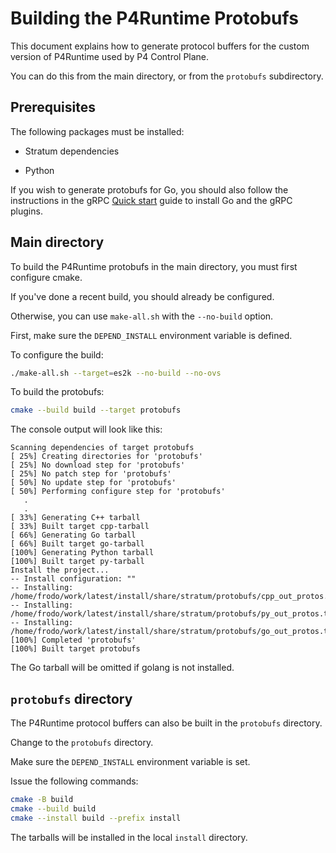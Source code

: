 # Building the P4Runtime Protobufs

This document explains how to generate protocol buffers for the custom
version of P4Runtime used by P4 Control Plane.

You can do this from the main directory, or from the `protobufs` subdirectory.

## Prerequisites

The following packages must be installed:

- Stratum dependencies

- Python

If you wish to generate protobufs for Go, you should also follow the
instructions in the
gRPC [Quick start](https://grpc.io/docs/languages/go/quickstart/) guide
to install Go and the gRPC plugins.

## Main directory

To build the P4Runtime protobufs in the main directory, you must first
configure cmake.

If you've done a recent build, you should already be configured.

Otherwise, you can use `make-all.sh` with the `--no-build` option.

First, make sure the `DEPEND_INSTALL` environment variable is defined.

To configure the build:

```bash
./make-all.sh --target=es2k --no-build --no-ovs
```

To build the protobufs:

```bash
cmake --build build --target protobufs
```

The console output will look like this:

```text
Scanning dependencies of target protobufs
[ 25%] Creating directories for 'protobufs'
[ 25%] No download step for 'protobufs'
[ 25%] No patch step for 'protobufs'
[ 50%] No update step for 'protobufs'
[ 50%] Performing configure step for 'protobufs'
   .
   .
[ 33%] Generating C++ tarball
[ 33%] Built target cpp-tarball
[ 66%] Generating Go tarball
[ 66%] Built target go-tarball
[100%] Generating Python tarball
[100%] Built target py-tarball
Install the project...
-- Install configuration: ""
-- Installing: /home/frodo/work/latest/install/share/stratum/protobufs/cpp_out_protos.tar.gz
-- Installing: /home/frodo/work/latest/install/share/stratum/protobufs/py_out_protos.tar.gz
-- Installing: /home/frodo/work/latest/install/share/stratum/protobufs/go_out_protos.tar.gz
[100%] Completed 'protobufs'
[100%] Built target protobufs  
```

The Go tarball will be omitted if golang is not installed.

## `protobufs` directory

The P4Runtime protocol buffers can also be built in the `protobufs` directory.

Change to the `protobufs` directory.

Make sure the `DEPEND_INSTALL` environment variable is set.

Issue the following commands:

```bash
cmake -B build
cmake --build build
cmake --install build --prefix install
```

The tarballs will be installed in the local `install` directory.
